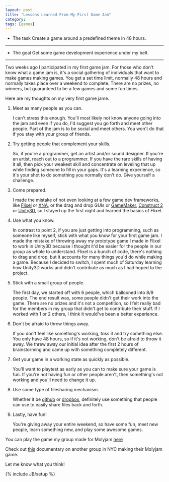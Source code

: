 ```yaml
---
layout: post
title: "Lessons Learned From My First Game Jam"
category: 
tags: [games]
---
```


* The task Create a game around a predefined theme in 48 hours.
---------------------------------------------------------------


* The goal Get some game development experience under my belt.
--------------------------------------------------------------

Two weeks ago I participated in my first game jam. For those who don't
know what a game jam is, it's a social gathering of individuals that
want to make games making games. You get a set time limit, normally 48
hours and normally takes place over a weekend to complete. There are no
prizes, no winners, but guaranteed to be a few games and some fun times.

Here are my thoughts on my very first game jame.

1. Meet as many people as you can.
   
   I can't stress this enough. You'll most likely not know anyone going
into the jam and even if you do, I'd suggest you go forth and meet other
people. Part of the jam is to be social and meet others. You won't do
that if you stay with your group of friends.

2. Try getting people that complement your skills.

   So, if you're a programmer, get an artist and/or sound designer. If
you're an artist, reach out to a programmer. If you have the rare skills
of having it all, then pick your weakest skill and concentrate on
leveling that up while finding someone to fill in your gaps. It's a
learning experience, so it's your shot to do something you normally
don't do. Give yourself a challenge.

3. Come prepared.

   I made the mistake of not even looking at a few game dev frameworks,
like [Flixel](http://flixel.org/) or [XNA](http://create.msdn.com/), 
or the drag and drop GUIs or [GameMaker](http://www.yoyogames.com/make), [Construct 2](http://www.scirra.com/construct2) or [Unity3D](http://unity3d.com/), so I
stayed up the first night and learned the basics of Flixel.

4. Use what you know.

   In contrast to point 2, if you are just getting into programming,
such as someone like myself, stick with what you know for your first
game jam. I made the mistake of throwing away my prototype game I made
in Flixel to work in Unity3D because I thought it'd be easier for the
people in our group as whole to understand. Flixel is a bunch of code,
there's nothing to drag and drop, but it accounts for many things you'd
do while making a game. Because I decided to switch, I spent much of
Saturday learning how Unity3D works and didn't contribute as much as I
had hoped to the project.

5. Stick with a small group of people.

   The first day, we started off with 6 people, which ballooned into 8/9
people. The end result was, some people didn't get their work into the
game. There are no prizes and it's not a competition, so I felt really
bad for the members in my group that didn't get to contribute their
stuff. If I worked with 1 or 2 others, I think it would've been a better
experience.

6. Don't be afraid to throw things away.

   If you don't feel like something's working, toss it and try something
else. You only have 48 hours, so if it's not working, don't be afraid to
throw it away. We threw away our initial idea after the first 2 hours of
brainstorming and came up with something completely different.

7. Get your game in a working state as quickly as possible.

   You'll want to playtest as early as you can to make sure your game is
fun. If you're not having fun or other people aren't, then something's
not working and you'll need to change it up.

8. Use some type of filesharing mechanism.

   Whether it be [github](https://github.com/) or [dropbox](http://dropbox.com/), definitely use something that people
can use to easily share files back and forth.

9. Lastly, have fun!

   You're giving away your entire weekend, so have some fun, meet new
people, learn something new, and play some awesome games.

You can play the game my group made for Molyjam
[here](http://www.whatwouldmolydeux.com/display.php?GameID=115)

Check out [this](http://www.youtube.com/watch?v=unyd6auu9tA) documentary on another group in NYC making their Molyjam
game.

Let me know what you think!

{% include JB/setup %}

